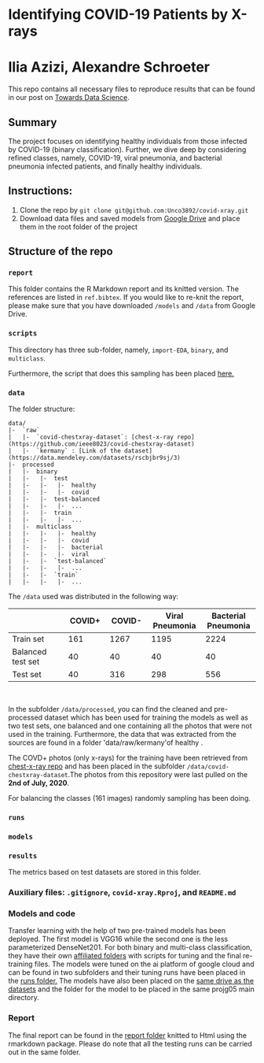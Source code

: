 # Identifying COVID-19 Patients by X-rays
# Ilia Azizi, Alexandre Schroeter


This repo contains all necessary files to reproduce results that can be found in our post on [Towards Data Science](XXX).

## Summary

The project focuses on identifying healthy individuals from those infected by COVID-19 (binary classification). Further, we dive deep by considering refined classes, namely, COVID-19, viral pneumonia, and bacterial pneumonia infected patients, and finally healthy individuals.

## Instructions: 

1. Clone the repo by `git clone git@github.com:Unco3892/covid-xray.git`
2. Download data files and saved models from [Google Drive](https://drive.google.com/drive/u/1/folders/12RuvBZj2lsCYb5RKMfBMnqNG1O5ZCvng) and place them in the root folder of the project

## Structure of the repo

### `report`

This folder contains the R Markdown report and its knitted version. The references are listed in `ref.bibtex`. If you would like to re-knit the report, please make sure that you have downloaded `/models` and `/data` from Google Drive.

### `scripts`

This directory has three sub-folder, namely, `import-EDA`, `binary`, and `multiclass`. 

Furthermore, the script that does this sampling has been placed [here.](https://github.com/deep-class/projg05/blob/master/scripts/import_EDA/photo-organization.R)


### `data`
The folder structure:
```
data/
|-  `raw`
|   |-  `covid-chestxray-dataset`: [chest-x-ray repo](https://github.com/ieee8023/covid-chestxray-dataset)
|   |-  `kermany` : [Link of the dataset](https://data.mendeley.com/datasets/rscbjbr9sj/3)
|-  processed
|   |-  binary
|   |-   |-  test
|   |-   |-   |-  healthy
|   |-   |-   |-  covid
|   |-   |-  test-balanced
|   |-   |-   |-  ...
|   |-   |-  train
|   |-   |-   |-  ...
|   |-  multiclass
|   |-   |-   |-  healthy
|   |-   |-   |-  covid
|   |-   |-   |-  bacterial
|   |-   |-   |-  viral
|   |-   |-  `test-balanced`
|   |-   |-   |-  ...
|   |-   |-  `train`
|   |-   |-   |-  ...
```

The `/data` used was distributed in the following way:
<center>
<table class="tg" width = 80%>
<thead>
  <tr>
    <th class="tg-i7a5"; width = 20%></th>
    <th class="tg-5x9q"; width = 10%>COVID+</th>
    <th class="tg-5x9q"; width = 10%>COVID-</th>
    <th class="tg-5x9q"; width = 10%>Viral Pneumonia</th>
    <th class="tg-5x9q"; width = 10%>Bacterial Pneumonia</th>
  </tr>
</thead>
<tbody>
  <tr>
    <td class="tg-i7a5">Train set</td>
    <td class="tg-3zvv">161</td>
    <td class="tg-3zvv">1267</td>
    <td class="tg-3zvv">1195</td>
    <td class="tg-3zvv">2224</td>
  </tr>
  <tr>
    <td class="tg-i7a5">Balanced test set</td>
    <td class="tg-3zvv">40</td>
    <td class="tg-3zvv">40</td>
    <td class="tg-3zvv">40</td>
    <td class="tg-3zvv">40</td>
  </tr>
  <tr>
    <td class="tg-i7a5">Test set</td>
    <td class="tg-3zvv">40</td>
    <td class="tg-3zvv">316</td>
    <td class="tg-3zvv">298</td>
    <td class="tg-3zvv">556</td>
  </tr>
</tbody>
</table>
</center>
&nbsp;
&nbsp;

In the subfolder `/data/processed`, you can find the cleaned and pre-processed dataset which has been used for training the models as well as two test sets, one balanced and one containing all the photos that were not used in the training. Furthermore, the data that was extracted from the sources are found in a folder 'data/raw/kermany'of healthy . </p>
The COVD+ photos (only x-rays) for the training have been retrieved from [chest-x-ray repo](https://github.com/ieee8023/covid-chestxray-dataset) and has been placed in the subfolder `/data/covid-chestxray-dataset`.The photos from this repository were last pulled on the **2nd of July, 2020**.  </p>
For balancing the classes (161 images) randomly sampling has been doing. 
### `runs`

### `models`

### `results`

The metrics based on test datasets are stored in this folder.

### Auxiliary files: `.gitignore`, `covid-xray.Rproj`, and `README.md`

### Models and code
Transfer learning with the help of two pre-trained models has been deployed. The first model is VGG16 while the second one is the less parameterized DenseNet201. For both binary and multi-class classification, they have their own [affiliated folders](https://github.com/deep-class/projg05/blob/master/scripts) with scripts for tuning and the final re-training files. The models were tuned on the ai platform of google cloud and can be found in two subfolders and their tuning runs have been placed in the [runs folder.](https://github.com/deep-class/projg05/blob/master/runs)
The models have also been placed on the [same drive as the datasets](https://drive.google.com/drive/u/1/folders/12RuvBZj2lsCYb5RKMfBMnqNG1O5ZCvng) and the folder for the model to be placed in the same projg05 main directory.

### Report
The final report can be found in the [report folder](https://github.com/deep-class/projg05/blob/master/report) knitted to Html using the rmarkdown package. Please do note that all the testing runs can be carried out in the same folder.

